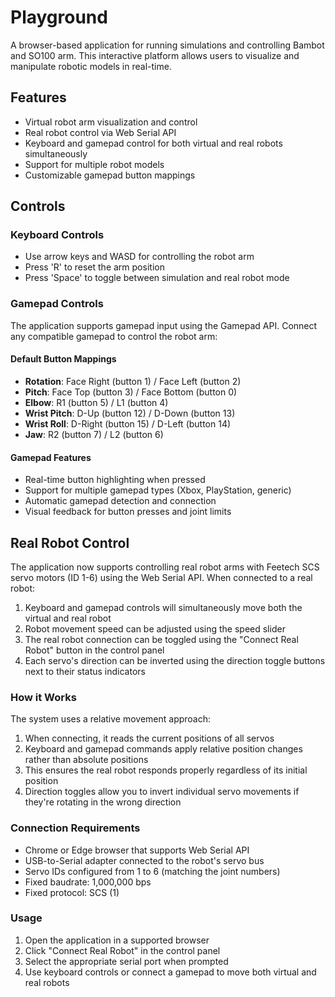 # Playground

A browser-based application for running simulations and controlling Bambot and SO100 arm. This interactive platform allows users to visualize and manipulate robotic models in real-time.

## Features

- Virtual robot arm visualization and control
- Real robot control via Web Serial API
- Keyboard and gamepad control for both virtual and real robots simultaneously
- Support for multiple robot models
- Customizable gamepad button mappings

## Controls

### Keyboard Controls
- Use arrow keys and WASD for controlling the robot arm
- Press 'R' to reset the arm position
- Press 'Space' to toggle between simulation and real robot mode

### Gamepad Controls
The application supports gamepad input using the Gamepad API. Connect any compatible gamepad to control the robot arm:

#### Default Button Mappings
- **Rotation**: Face Right (button 1) / Face Left (button 2)
- **Pitch**: Face Top (button 3) / Face Bottom (button 0)
- **Elbow**: R1 (button 5) / L1 (button 4)
- **Wrist Pitch**: D-Up (button 12) / D-Down (button 13)
- **Wrist Roll**: D-Right (button 15) / D-Left (button 14)
- **Jaw**: R2 (button 7) / L2 (button 6)

#### Gamepad Features
- Real-time button highlighting when pressed
- Support for multiple gamepad types (Xbox, PlayStation, generic)
- Automatic gamepad detection and connection
- Visual feedback for button presses and joint limits

## Real Robot Control

The application now supports controlling real robot arms with Feetech SCS servo motors (ID 1-6) using the Web Serial API. When connected to a real robot:

1. Keyboard and gamepad controls will simultaneously move both the virtual and real robot
2. Robot movement speed can be adjusted using the speed slider
3. The real robot connection can be toggled using the "Connect Real Robot" button in the control panel
4. Each servo's direction can be inverted using the direction toggle buttons next to their status indicators

### How it Works

The system uses a relative movement approach:
1. When connecting, it reads the current positions of all servos 
2. Keyboard and gamepad commands apply relative position changes rather than absolute positions
3. This ensures the real robot responds properly regardless of its initial position
4. Direction toggles allow you to invert individual servo movements if they're rotating in the wrong direction

### Connection Requirements

- Chrome or Edge browser that supports Web Serial API
- USB-to-Serial adapter connected to the robot's servo bus
- Servo IDs configured from 1 to 6 (matching the joint numbers)
- Fixed baudrate: 1,000,000 bps
- Fixed protocol: SCS (1)

### Usage

1. Open the application in a supported browser
2. Click "Connect Real Robot" in the control panel
3. Select the appropriate serial port when prompted
4. Use keyboard controls or connect a gamepad to move both virtual and real robots
